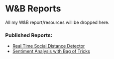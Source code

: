 # W&B Reports

All my W&B report/resources will be dropped here.

### Published Reports: 

* [Real Time Social Distance Detector](https://wandb.ai/social-distance-detector/real-time-social-distance-detector/reports/Real-Time-Social-Distance-Detector--Vmlldzo0Njc3OTI)
* [Sentiment Analysis with Bag of Tricks](https://wandb.ai/piyush_dev/bag_of_tricks/reports/Sentiment-Analysis-with-Bag-of-Tricks--Vmlldzo1Nzg1OTE)
